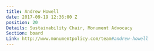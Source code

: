 ```yaml
---
title: Andrew Howell
date: 2017-09-19 12:36:00 Z
position: 20
Details: Sustainability Chair, Monument Advocacy
Section: board
Link: http://www.monumentpolicy.com/team#andrew-howell
---
```


